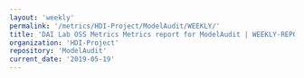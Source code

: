 ```yaml
---
layout: 'weekly'
permalink: '/metrics/HDI-Project/ModelAudit/WEEKLY/'
title: 'DAI Lab OSS Metrics Metrics report for ModelAudit | WEEKLY-REPORT-2019-05-19'
organization: 'HDI-Project'
repository: 'ModelAudit'
current_date: '2019-05-19'
---
```

